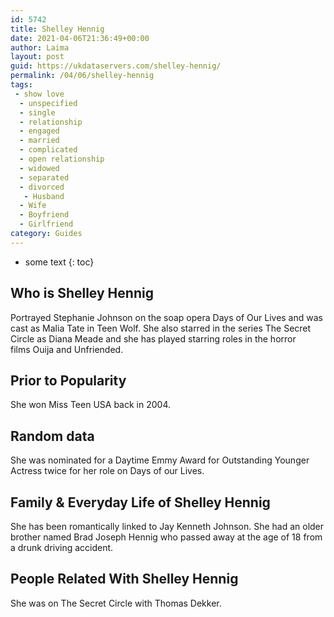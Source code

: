 ```yaml
---
id: 5742
title: Shelley Hennig
date: 2021-04-06T21:36:49+00:00
author: Laima
layout: post
guid: https://ukdataservers.com/shelley-hennig/
permalink: /04/06/shelley-hennig
tags:
 - show love
  - unspecified
  - single
  - relationship
  - engaged
  - married
  - complicated
  - open relationship
  - widowed
  - separated
  - divorced
   - Husband
  - Wife
  - Boyfriend
  - Girlfriend
category: Guides
---
```


* some text
{: toc}


## Who is Shelley Hennig
                  
                  
                  
Portrayed Stephanie Johnson on the soap opera Days of Our Lives and was cast as Malia Tate in Teen Wolf. She also starred in the series The Secret Circle as Diana Meade and she has played starring roles in the horror films Ouija and Unfriended. 
                  
              
            
              
            
                
                
                
## Prior to Popularity
                  
                  
                  
She won Miss Teen USA back in 2004. 
                  
              
            
              
            
                
                
                
## Random data
                  
                  
                  
She was nominated for a Daytime Emmy Award for Outstanding Younger Actress twice for her role on Days of our Lives. 
                  
              
            
              
            
                
                
                
## Family & Everyday Life of Shelley Hennig
                  
                  
                  
She has been romantically linked to Jay Kenneth Johnson. She had an older brother named Brad Joseph Hennig who passed away at the age of 18 from a drunk driving accident. 
                  
              
            
              
            
                
                
                
## People Related With Shelley Hennig
                  
                  
                  
She was on The Secret Circle with Thomas Dekker. 
                  
              
            
              
            
                
              
            
              
              
            
            
              
            
          
          
          